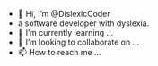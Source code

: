 - 👋 Hi, I’m @DislexicCoder
- a software developer with dyslexia. 
- 🌱 I’m currently learning ...
- 💞️ I’m looking to collaborate on ...
- 📫 How to reach me ...

<!---
DislexicCoder/DislexicCoder is a ✨ special ✨ repository because its `README.md` (this file) appears on your GitHub profile.
You can click the Preview link to take a look at your changes.
--->
